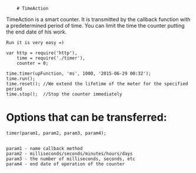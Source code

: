 		# TimeAction

TimeAction is a smart counter. It is transmitted by the callback function with a predetermined period of time. You can limit the time the counter putting the end date of his work.

	Run it is very easy =)

	var http = require('http'),
		time = require('./timer'),
		counter = 0;

	time.timer(upFunction, 'ms', 1000, '2015-06-29 00:32');
	time.run();
	time.reset(); //We extend the lifetime of the meter for the specified period
	time.stop();  //Stop the counter immediately


# Options that can be transferred:
	timer(param1, param2, param3, param4);


	param1 - name callback method
	param2 - milliseconds/seconds/minutes/hours/days
	param3 - the number of milliseconds, seconds, etc
	param4 - end date of operation of the counter
	
